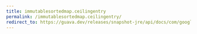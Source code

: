 ```yaml
---
title: immutablesortedmap.ceilingentry
permalink: /immutablesortedmap.ceilingentry/
redirect_to: https://guava.dev/releases/snapshot-jre/api/docs/com/google/common/collect/ImmutableSortedMap.html#ceilingEntry-K-
---
```

